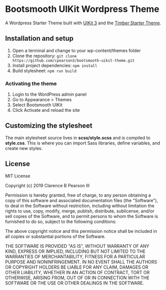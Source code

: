 # Bootsmooth UIKit Wordpress Theme

A Wordpress Starter Theme built with [UIKit 3](https://getuikit.com/) and the [Timber Starter Theme](https://github.com/timber/starter-theme).

## Installation and setup

1. Open a terminal and change to your wp-content/themes folder
2. Clone the repository: `git clone https://github.com/cpearson3/bootsmooth-uikit-theme.git`
3. Install project dependencies: `npm install`
4. Build stylesheet: `npm run build`

### Activating the theme

1. Login to the WordPress admin panel
2. Go to Appearance > Themes
3. Select Bootsmooth UIKit
4. Click Activate and reload the site

## Customizing the stylesheet

The main stylesheet source lives in **scss/style.scss** and is compiled to **style.css**. This is where you can import Sass libraries, define variables, and create new styles.

## License

MIT License

Copyright (c) 2019 Clarence B Pearson III

Permission is hereby granted, free of charge, to any person obtaining a copy of this software and associated documentation files (the "Software"), to deal in the Software without restriction, including without limitation the rights to use, copy, modify, merge, publish, distribute, sublicense, and/or sell copies of the Software, and to permit persons to whom the Software is furnished to do so, subject to the following conditions:

The above copyright notice and this permission notice shall be included in all copies or substantial portions of the Software.

THE SOFTWARE IS PROVIDED "AS IS", WITHOUT WARRANTY OF ANY KIND, EXPRESS OR IMPLIED, INCLUDING BUT NOT LIMITED TO THE WARRANTIES OF MERCHANTABILITY, FITNESS FOR A PARTICULAR PURPOSE AND NONINFRINGEMENT. IN NO EVENT SHALL THE AUTHORS OR COPYRIGHT HOLDERS BE LIABLE FOR ANY CLAIM, DAMAGES OR OTHER LIABILITY, WHETHER IN AN ACTION OF CONTRACT, TORT OR OTHERWISE, ARISING FROM, OUT OF OR IN CONNECTION WITH THE SOFTWARE OR THE USE OR OTHER DEALINGS IN THE SOFTWARE.